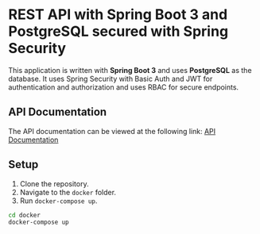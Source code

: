 # REST API with Spring Boot 3 and PostgreSQL secured with Spring Security

This application is written with **Spring Boot 3** and uses **PostgreSQL** as the database. 
It uses Spring Security with Basic Auth and JWT for authentication and authorization and uses RBAC for secure endpoints.

## API Documentation
The API documentation can be viewed at the following link: [API Documentation](https://documenter.getpostman.com/view/32162797/2sAYBRGZQc)

## Setup
1. Clone the repository.
2. Navigate to the `docker` folder.
3. Run `docker-compose up`.

```sh
cd docker
docker-compose up
```
